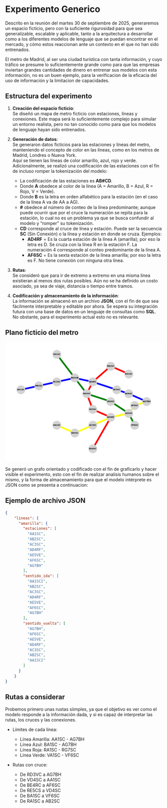 # Experimento Generico

Descrito en la reunión del martes 30 de septiembre de 2025, generaremos un espacio ficticio,
pero con la suficiente rigurosidad para que sea generalizable, escalable y aplicable, tanto a
la arquitectura a desarrollar como a los diferentes modelos de lenguaje que se puedan encontrar
en el mercado, y cómo estos reaccionan ante un contexto en el que no han sido entrenados.

El metro de Madrid, al ser una ciudad turística con tanta información, y cuyo tráfico se presume
lo suficientemente grande como para que las empresas inviertan grandes cantidades de dinero en
entrenar sus modelos con esta información, no es un buen ejemplo, para la verificacion de la eficacia
del uso de información y la limitacion de capacidades.

## Estructura del experimento

1. **Creación del espacio ficticio**:  
   Se diseñó un mapa de metro ficticio con estaciones, líneas y conexiones. Este mapa será lo suficientemente complejo para simular un entorno realista, pero no tan conocido como para que los modelos de lenguaje hayan sido entrenados.  

2. **Generación de datos**:  
   Se generaron datos ficticios para las estaciones y líneas del metro, manteniendo el concepto de color en las líneas, como en los metros de Madrid, Londres o Nueva York.  
   Aquí se tienen las líneas de color amarillo, azul, rojo y verde. Adicionalmente, se realizó una codificación de las estaciones con el fin de incluso romper la tokenización del modelo:  

   - La codificación de las estaciones es **AB#CD**.  
   - Donde **A** obedece al color de la línea (A = Amarillo, B = Azul, R = Rojo, V = Verde).  
   - Donde **B** es la letra en orden alfabético para la estación (en el caso de la línea A va de AA a AG).  
   - **#** obedece al número de conteo de la línea predominante; aunque puede ocurrir que por el cruce la numeración se repita para la estación, lo cual no es un problema ya que se busca confundir al modelo y “romper” su tokenización.  
   - **CD** corresponde al cruce de línea y estación. Puede ser la secuencia **SC** (Sin Conexión) o la línea y estación en donde se cruza. Ejemplos:  
     - **AD4RF** = Es la cuarta estación de la línea A (amarilla); por eso la letra es D. Se cruza con la línea R en la estación F. La numeración 4 corresponde al conteo predominante de la línea A.  
     - **AF6SC** = Es la sexta estación de la línea amarilla; por eso la letra es F. No tiene conexión con ninguna otra línea.  

3. **Rutas**:  
   Se consideró que para ir de extremo a extremo en una misma línea existieran al menos dos rutas posibles. Aún no se ha definido un costo asociado, ya sea de viaje, distancia o tiempo entre tramos.  

4. **Codificación y almacenamiento de la información**:  
   La información se almacenó en un archivo **JSON**, con el fin de que sea fácilmente interpretable y editable por ahora. Se espera su integración futura con una base de datos en un lenguaje de consultas como **SQL**. No obstante, para el experimento actual esto no es relevante.  

## Plano ficticio del metro

![Plano Metro Ficticio](./sistema_generico.png)

Se generó un grafo orientado y codificado con el fin de graficarlo y hacer visible el experimento, esto con el fin de realizar analisis humanos sobre el mismo, y la forma de almacenamiento para que el modelo intérprete es JSON como se presenta a continuacion: 

## Ejemplo de archivo JSON

```json
{
    "lineas": {
      "amarilla": {
        "estaciones": [
          "AA1SC",
          "AB2SC",
          "AC3SC",
          "AD4RF",
          "AE5VE",
          "AF6SC",
          "AG7BH"
        ],
        "sentido_ida": [
          "AA1SCI",
          "AB2SC",
          "AC3SC",
          "AD4RF",
          "AE5VE",
          "AF6SC",
          "AG7BH"
        ],
        "sentido_vuelta": [
          "AG7BH",
          "AF6SC",
          "AE5VE",
          "AD4RF",
          "AC3SC",
          "AB2SC",
          "AA1SCI"
        ]
      }
    }
}
```
## Rutas a considerar

Probemos primero unas rustas siimples, ya que el objetivo es ver como el modelo responde a la información dada, y si es capaz de interpretar las rutas, los cruces y las conexiones.

- Límites de cada línea:
  - Línea Amarilla: AA1SC - AG7BH
  - Línea Azul: BA1SC - AG7BH
  - Línea Roja: RA1SC - RG7SC
  - Línea Verde: VA1SC - VF6SC

- Rutas con cruce:
    - De RD3VC a AG7BH
    - De VD4SC a AA1SC
    - De BE4RC a AF6SC
    - De RE5CS a VD4SC
    - De BA1SC a VF6SC
    - De RA1SC a AB2SC